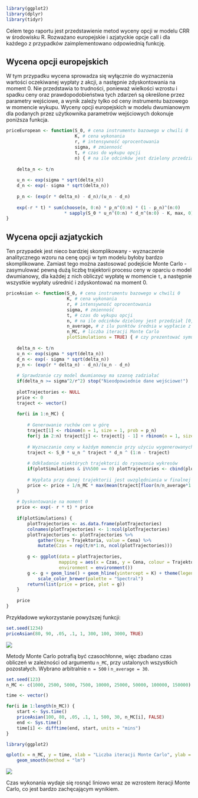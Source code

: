 ``` r
library(ggplot2)
library(dplyr)
library(tidyr)
```

Celem tego raportu jest przedstawienie metod wyceny opcji w modelu CRR w środowisku R. Rozważano europejskie i azjatyckie opcje call i dla każdego z przypadków zaimplementowano odpowiednią funkcję.

Wycena opcji europejskich
-------------------------

W tym przypadku wycena sprowadza się wyłącznie do wyznaczenia wartości oczekiwanej wypłaty z akcji, a następnie zdyskontowania na moment 0. Nie przedstawia to trudności, ponieważ wielkości wzrostu i spadku ceny oraz prawdopodobieństwa tych zdarzeń są określone przez parametry wejściowe, a wynik zależy tylko od ceny instrumentu bazowego w momencie wykupu. Wyceny opcji europejskich w modelu dwumianowym dla podanych przez użytkownika parametrów wejściowych dokonuje poniższa funkcja.

``` r
priceEuropean <- function(S_0, # cena instrumentu bazowego w chwili 0 
                          K, # cena wykonania
                          r, # intensywność oprocentowania
                          sigma, # zmienność
                          t, # czas do wykupu opcji
                          n) { # na ile odcinków jest dzielony przedział [0,t]
    
    delta_n <- t/n
    
    u_n <- exp(sigma * sqrt(delta_n))
    d_n <- exp(- sigma * sqrt(delta_n))
    
    p_n <- (exp(r * delta_n) - d_n)/(u_n - d_n)
    
    exp(-r * t) * sum(choose(n, 0:n) * p_n^(0:n) * (1 - p_n)^(n:0) 
                      * sapply(S_0 * u_n^(0:n) * d_n^(n:0) - K, max, 0))
}
```

Wycena opcji azjatyckich
------------------------

Ten przypadek jest nieco bardziej skomplikowany - wyznaczenie analitycznego wzoru na cenę opcji w tym modelu byłoby bardzo skomplikowane. Zamiast tego można zastosować podejście Monte Carlo - zasymulować pewną dużą liczbę trajektorii procesu ceny w oparciu o model dwumianowy, dla każdej z nich obliczyć wypłatę w momencie `t`, a następnie wszystkie wypłaty uśrednić i zdyskontować na moment 0.

``` r
priceAsian <- function(S_0, # cena instrumentu bazowego w chwili 0
                       K, # cena wykonania
                       r, # intensywność oprocentowania
                       sigma, # zmienność
                       t, # czas do wykupu opcji
                       n, # na ile odcinków dzielony jest przedział [0,t]
                       n_average, # z ilu punktów średnia w wypłacie z opcji azjatyckiej
                       n_MC, # liczba iteracji Monte Carlo
                       plotSimulations = TRUE) { # czy prezentować symulacje na wykresie
    
    delta_n <- t/n
    u_n <- exp(sigma * sqrt(delta_n))
    d_n <- exp(- sigma * sqrt(delta_n))
    p_n <- (exp(r * delta_n) - d_n)/(u_n - d_n)
    
    # Sprawdzanie czy model dwumianowy ma szansę zadziałać
    if(delta_n >= sigma^2/r^2) stop("Nieodpowiednie dane wejściowe!")
    
    plotTrajectories <- NULL
    price <- 0
    traject <- vector()
    
    for(i in 1:n_MC) {
        
        # Generowanie ruchów cen w górę
        traject[1] <- rbinom(n = 1, size = 1, prob = p_n)
        for(j in 2:n) traject[j] <- traject[j - 1] + rbinom(n = 1, size = 1, prob = p_n)
        
        # Wyznaczanie ceny w każdym momencie przy użyciu wygenerowanych ruchów
        traject <- S_0 * u_n ^ traject * d_n ^ (1:n - traject)
        
        # Odkładanie niektórych trajektorii do rysowania wykresów
        if(plotSimulations & i%%500 == 0) plotTrajectories <- cbind(plotTrajectories, traject)
        
        # Wypłata przy danej trajektorii jest uwzględniania w finalnej cenie
        price <- price + 1/n_MC * max(mean(traject[floor(n/n_average*1:n_average)]) - K, 0)
    }
    
    # Dyskontowanie na moment 0
    price <- exp(- r * t) * price
    
    if(plotSimulations) {
        plotTrajectories <- as.data.frame(plotTrajectories)
        colnames(plotTrajectories) <- 1:ncol(plotTrajectories)
        plotTrajectories <- plotTrajectories %>% 
            gather(key = Trajektoria, value = Cena) %>% 
            mutate(Czas = rep(t/n*1:n, ncol(plotTrajectories)))
        
        g <- ggplot(data = plotTrajectories, 
                    mapping = aes(x = Czas, y = Cena, colour = Trajektoria),
                    environment = environment())
        g <- g + geom_line() + geom_hline(yintercept = K) + theme(legend.position = "none") + 
            scale_color_brewer(palette = "Spectral")
        return(list(price = price, plot = g))
    }
    
    price
}
```

Przykładowe wykorzystanie powyższej funkcji:

``` r
set.seed(1234)
priceAsian(80, 90, .05, .1, 1, 300, 100, 3000, TRUE)
```

![](Model_dwumianowy_files/figure-markdown_github/example-1.png)

Metody Monte Carlo potrafią być czasochłonne, więc zbadano czas obliczeń w zależności od argumentu `n_MC`, przy ustalonych wszystkich pozostałych. Wybrano arbitralnie `n = 500` i `n_average = 30`.

``` r
set.seed(123)
n_MC <- c(1000, 2500, 5000, 7500, 10000, 25000, 50000, 100000, 150000)

time <- vector()

for(i in 1:length(n_MC)) {
    start <- Sys.time()
    priceAsian(100, 80, .05, .1, 1, 500, 30, n_MC[i], FALSE)
    end <- Sys.time()
    time[i] <- difftime(end, start, units = "mins")
}
```

``` r
library(ggplot2)

qplot(x = n_MC, y = time, xlab = "Liczba iteracji Monte Carlo", ylab = "Czas w minutach") + 
    geom_smooth(method = "lm")
```

![](Model_dwumianowy_files/figure-markdown_github/runtimePlot-1.png)

Czas wykonania wydaje się rosnąć liniowo wraz ze wzrostem iteracji Monte Carlo, co jest bardzo zachęcającym wynikiem.
